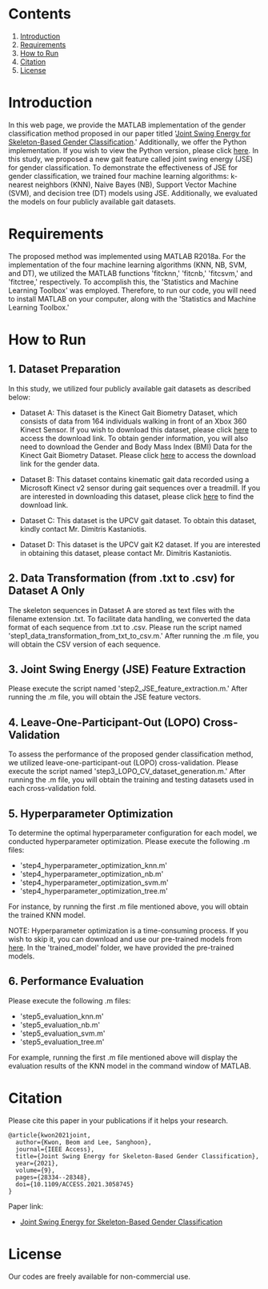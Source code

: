 # Contents
1. [Introduction](#introduction)
2. [Requirements](#requirements)
3. [How to Run](#how-to-run)
4. [Citation](#citation)
5. [License](#license)

# Introduction

In this web page, we provide the MATLAB implementation of the gender classification method proposed in our paper titled '[Joint Swing Energy for Skeleton-Based Gender Classification](https://doi.org/10.1109/ACCESS.2021.3058745).' Additionally, we offer the Python implementation. If you wish to view the Python version, please click [here](https://github.com/beom-kwon/gender-classification-using-feature-selection). In this study, we proposed a new gait feature called joint swing energy (JSE) for gender classification. To demonstrate the effectiveness of JSE for gender classification, we trained four machine learning algorithms: k-nearest neighbors (KNN), Naive Bayes (NB), Support Vector Machine (SVM), and decision tree (DT) models using JSE. Additionally, we evaluated the models on four publicly available gait datasets.

# Requirements

The proposed method was implemented using MATLAB R2018a. For the implementation of the four machine learning algorithms (KNN, NB, SVM, and DT), we utilized the MATLAB functions 'fitcknn,' 'fitcnb,' 'fitcsvm,' and 'fitctree,' respectively. To accomplish this, the 'Statistics and Machine Learning Toolbox' was employed. Therefore, to run our code, you will need to install MATLAB on your computer, along with the 'Statistics and Machine Learning Toolbox.'

# How to Run

## 1. Dataset Preparation

In this study, we utilized four publicly available gait datasets as described below:
* Dataset A: This dataset is the Kinect Gait Biometry Dataset, which consists of data from 164 individuals walking in front of an Xbox 360 Kinect Sensor. If you wish to download this dataset, please click [here](https://www.researchgate.net/publication/275023745_Kinect_Gait_Biometry_Dataset_-_data_from_164_individuals_walking_in_front_of_a_X-Box_360_Kinect_Sensor) to access the download link. To obtain gender information, you will also need to download the Gender and Body Mass Index (BMI) Data for the Kinect Gait Biometry Dataset. Please click [here](https://www.researchgate.net/publication/308929259_Gender_and_Body_Mass_Index_BMI_Data_for_Kinect_Gait_Biometry_Dataset_-_data_from_164_individuals_walking_in_front_of_a_X-Box_360_Kinect_Sensor) to access the download link for the gender data.

* Dataset B: This dataset contains kinematic gait data recorded using a Microsoft Kinect v2 sensor during gait sequences over a treadmill. If you are interested in downloading this dataset, please click [here](https://ieee-dataport.org/open-access/kinematic-gait-data-using-microsoft-kinect-v2-sensor-during-gait-sequences-over) to find the download link.

* Dataset C: This dataset is the UPCV gait dataset. To obtain this dataset, kindly contact Mr. Dimitris Kastaniotis.

* Dataset D: This dataset is the UPCV gait K2 dataset. If you are interested in obtaining this dataset, please contact Mr. Dimitris Kastaniotis.

## 2. Data Transformation (from .txt to .csv) for Dataset A Only

The skeleton sequences in Dataset A are stored as text files with the filename extension .txt. To facilitate data handling, we converted the data format of each sequence from .txt to .csv. Please run the script named 'step1_data_transformation_from_txt_to_csv.m.' After running the .m file, you will obtain the CSV version of each sequence.

## 3. Joint Swing Energy (JSE) Feature Extraction

Please execute the script named 'step2_JSE_feature_extraction.m.' After running the .m file, you will obtain the JSE feature vectors.

## 4. Leave-One-Participant-Out (LOPO) Cross-Validation

To assess the performance of the proposed gender classification method, we utilized leave-one-participant-out (LOPO) cross-validation. Please execute the script named 'step3_LOPO_CV_dataset_generation.m.' After running the .m file, you will obtain the training and testing datasets used in each cross-validation fold.

## 5. Hyperparameter Optimization

To determine the optimal hyperparameter configuration for each model, we conducted hyperparameter optimization. Please execute the following .m files:
* 'step4_hyperparameter_optimization_knn.m'
* 'step4_hyperparameter_optimization_nb.m'
* 'step4_hyperparameter_optimization_svm.m'
* 'step4_hyperparameter_optimization_tree.m'

For instance, by running the first .m file mentioned above, you will obtain the trained KNN model.

NOTE: Hyperparameter optimization is a time-consuming process. If you wish to skip it, you can download and use our pre-trained models from [here](https://drive.google.com/file/d/11X_iL6hvS8fUtrrFFedLEoiMSE_8gAWK/view?usp=sharing). In the 'trained_model' folder, we have provided the pre-trained models.

## 6. Performance Evaluation

Please execute the following .m files:
* 'step5_evaluation_knn.m'
* 'step5_evaluation_nb.m'
* 'step5_evaluation_svm.m'
* 'step5_evaluation_tree.m'

For example, running the first .m file mentioned above will display the evaluation results of the KNN model in the command window of MATLAB.

# Citation

Please cite this paper in your publications if it helps your research.

```
@article{kwon2021joint,
  author={Kwon, Beom and Lee, Sanghoon},
  journal={IEEE Access},
  title={Joint Swing Energy for Skeleton-Based Gender Classification},  
  year={2021},
  volume={9},
  pages={28334--28348},  
  doi={10.1109/ACCESS.2021.3058745}
}
```
Paper link:
* [Joint Swing Energy for Skeleton-Based Gender Classification](https://doi.org/10.1109/ACCESS.2021.3058745)

# License

Our codes are freely available for non-commercial use.
